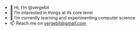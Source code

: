 - 👋 Hi, I’m @vergebit
- 👀 I’m interested in things at its core level
- 🌱 I’m currently learning and experimenting computer science
- 📫 Reach me on vergebit@gmail.com

<!---
vergebit/vergebit is a ✨ special ✨ repository because its `README.md` (this file) appears on your GitHub profile.
You can click the Preview link to take a look at your changes.
--->
